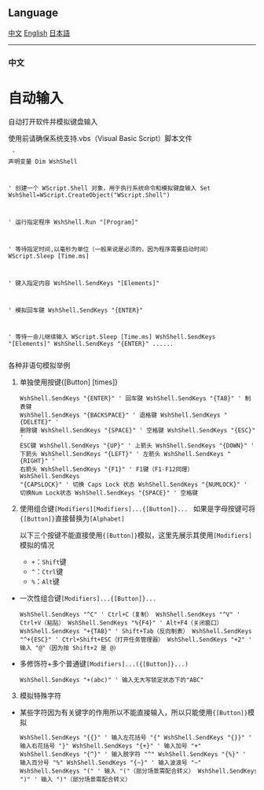 

## Language
[中文](#中文)
[English](#english)
[日本語](#日本語)

---
### 中文
# 自动输入

自动打开软件并模拟键盘输入

使用前请确保系统支持.vbs（Visual Basic Script）脚本文件

<code class="language-vba" style="font-family: monospace"><pre>
' 声明变量
Dim WshShell 

' 创建一个 WScript.Shell 对象，用于执行系统命令和模拟键盘输入
Set WshShell=WScript.CreateObject("WScript.Shell") 

' 运行指定程序
WshShell.Run "[Program]"

' 等待指定时间,以毫秒为单位（一般来说是必须的，因为程序需要启动时间）
WScript.Sleep [Time.ms]

' 键入指定内容
WshShell.SendKeys "[Elements]"

' 模拟回车键
WshShell.SendKeys "{ENTER}"

' 等待一会儿继续输入
WScript.Sleep [Time.ms]
WshShell.SendKeys "[Elements]"
WshShell.SendKeys "{ENTER}"
......
</pre></code>
各种非语句模拟举例  
1. 单独使用按键{[Button] [times]}
<code class="language-vba" style="font-family: monospace"><pre>
WshShell.SendKeys "{ENTER}"                 ' 回车键
WshShell.SendKeys "{TAB}"                   ' 制表键
WshShell.SendKeys "{BACKSPACE}"             ' 退格键
WshShell.SendKeys "{DELETE}"                ' 删除键
WshShell.SendKeys "{SPACE}"                 ' 空格键
WshShell.SendKeys "{ESC}"                   ' ESC键
WshShell.SendKeys "{UP}"                    ' 上箭头
WshShell.SendKeys "{DOWN}"                  ' 下箭头
WshShell.SendKeys "{LEFT}"                  ' 左箭头
WshShell.SendKeys "{RIGHT}"                 ' 右箭头
WshShell.SendKeys "{F1}"                    ' F1键（F1-F12同理）
WshShell.SendKeys "{CAPSLOCK}"              ' 切换 Caps Lock 状态
WshShell.SendKeys "{NUMLOCK}"               ' 切换Num Lock状态
WshShell.SendKeys "{SPACE}"                 ' 空格键
</pre></code>

2. 使用组合键`[Modifiers][Modifiers]...{[Button]}... `
如果是字母按键可将`{[Button]}`直接替换为`[Alphabet]`

    以下三个按键不能直接使用`{[Button]}`模拟，这里先展示其使用`[Modifiers]`模拟的情况
    * `+`：`Shift`键
    * `^`：`Ctrl`键
    * `%`：`Alt`键

  * 一次性组合键`[Modifiers]...{[Button]}... `
<code class="language-vba" style="font-family: monospace"><pre>
WshShell.SendKeys "^C"                      ' Ctrl+C（复制）
WshShell.SendKeys "^V"                      ' Ctrl+V（粘贴）
WshShell.SendKeys "%{F4}"                   ' Alt+F4（关闭窗口）
WshShell.SendKeys "+{TAB}"                  ' Shift+Tab（反向制表）
WshShell.SendKeys "^+{ESC}"                 ' Ctrl+Shift+ESC（打开任务管理器）
WshShell.SendKeys "+2"                      ' 输入 "@"（因为按 Shift+2 是 @）
</pre></code>


  * 多修饰符+多个普通键`[Modifiers]...({[Button]}...) `
<code class="language-vba" style="font-family: monospace"><pre>
WshShell.SendKeys "+(abc)"                  ' 输入无大写锁定状态下的"ABC"
</pre></code>

3. 模拟特殊字符
* 某些字符因为有关键字的作用所以不能直接输入，所以只能使用`{[Button]}`模拟
<code class="language-vba" style="font-family: monospace"><pre>
WshShell.SendKeys "{{}"                    ' 输入左花括号 "{"
WshShell.SendKeys "{}}"                    ' 输入右花括号 "}"
WshShell.SendKeys "{+}"                    ' 输入加号 "+"
WshShell.SendKeys "{^}"                    ' 输入脱字符 "^"
WshShell.SendKeys "{%}"                    ' 输入百分号 "%"
WshShell.SendKeys "{~}"                    ' 输入波浪号 "~"
WshShell.SendKeys "\("                     ' 输入 "("（部分场景需配合转义）
WshShell.SendKeys "\)"                     ' 输入 ")"（部分场景需配合转义）
</pre></code>




